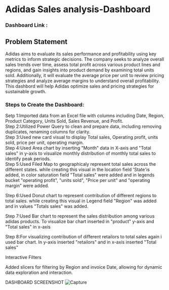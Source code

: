 # Adidas Sales analysis-Dashboard

### Dashboard Link : 
## Problem Statement

Adidas aims to evaluate its sales performance and profitability using key metrics to inform strategic decisions. The company seeks to analyze overall sales trends over time, assess total profit across various product lines and regions, and gain insights into product demand by examining total units sold. Additionally, it will evaluate the average price per unit to review pricing strategies and analyze average margins to understand overall profitability. This dashbord will help Adidas optimize sales and pricing strategies for sustainable growth.

### Steps to Create the Dashboard:

Setp 1:Imported data from an Excel file with columns including Date, Region, Product Category, Units Sold, Sales Revenue, and Profit.    
Step 2:Utilized Power Query to clean and prepare data, including removing duplicates, renaming columns for clarity.  
Step 3:Used new card visual to display Total sales, Operating profit, units sold, price per unit, operating margin.                                                                                         
Step 4:Used Area chart by inserting "Month" data in X-axis and "Total sales" in y-axis to visualize monthly distribution of monthly total sales to identify peak periods.               
Step 5:Used Filed Map to geographicaly represent total sales across the different states. while creating this visual in the location field 'State'is added, in color saturation field "Total sales" were added and in legends bucket "operating profit", "units sold", "Price per unit" and "operating margin" were added.

Step 6:Used Donut chart to represent contribution of different regions to total sales. while creating this visual in Legend field "Region" was added and in values "Totals sales" was added.

Step 7:Used Bar chart to represent the sales distribution among various adidas products. To visualize bar chart inserted in "product" y-axis and "Total sales" in x-axis  

Step 8:For visualizing contribution of different retailors to total sales again i used bar chart. In y-axis inserted "retailors" and in x-axis inserted "Total sales"

Interactive Filters

Added slicers for filtering by Region and invoice Date, allowing for dynamic data exploration and interaction.


DASHBOARD SCREENSHOT
![Capture](https://github.com/user-attachments/assets/b398d3c9-30ef-4e5d-8177-9050c96f2f8e)






